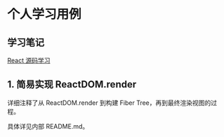 # 个人学习用例

## 学习笔记

[React 源码学习](https://www.yuque.com/docs/share/995389d2-acae-4a75-9711-66937ef6fa7f?#)

## 1. 简易实现 ReactDOM.render

详细注释了从 ReactDOM.render 到构建 Fiber Tree，再到最终渲染视图的过程。

具体详见内部 README.md。
